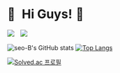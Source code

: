 # 🧸  Hi Guys!⁯⁯ ⁠⁢👋

<a href="mailto:abejaseob@gmail.com"><img src="https://img.shields.io/badge/Gmail-d14836?style=flat-square&logo=Gmail&logoColor=white&link=abejaseob@gmail.com"/></a>
<a href="https://velog.io/@seo-B">
    <img 
        src="http://img.shields.io/badge/-Velog-FFA07A?style=flat&logo=Vector Logo Zone&link=https://velog.io/@seo-B"
        style="height : auto; margin-left : 10px; margin-right : 10px;"/>
</a>

![seo-B's GitHub stats](https://github-readme-stats.vercel.app/api?username=seo-B&show_icons=true&theme=buefy)
[![Top Langs](https://github-readme-stats.vercel.app/api/top-langs/?username=seo-B&layout=compact&theme=flag-india&langs_count=6)](https://github.com/anuraghazra/github-readme-stats)
    
[![Solved.ac
프로필](http://mazassumnida.wtf/api/v2/generate_badge?boj=seo_b)](https://solved.ac/seo_b)

